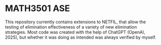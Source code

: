 # MATH3501 ASE

This repository currently contains extensions to NETFIL, that allow the testing of elimination effectiveness of a variety of new elimination strategies. Most code was created with the help of ChatGPT (OpenAI, 2025), but whether it was doing as intended was always verified by myself.
